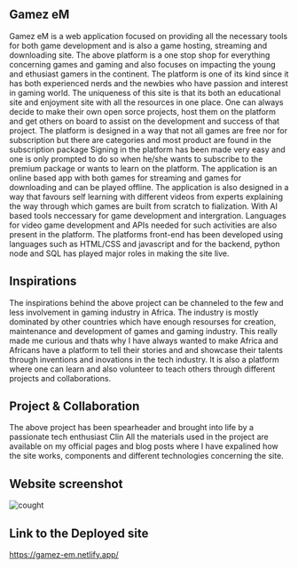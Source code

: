 ## Gamez eM
Gamez eM is a web application focused on providing all the necessary tools for both game development and is also a game hosting, streaming and downloading site.
The above platform is a one stop shop for everything concerning games and gaming and also focuses on impacting the young and ethusiast gamers in the continent.
The platform is one of its kind since it has both experienced nerds and the newbies who have passion and interest in gaming world.
The uniqueness of this site is that its both an educational site and enjoyment site with all the resources in one place.
One can always decide to make their own open sorce projects, host them on the platform and get others on board to assist on the development and success of that project.
The platform is designed in a way that not all games are free nor for subscription but there are categories and most product are found in the subscription package
Signing in the platform has been made very easy and one is only prompted to do so when he/she wants to subscribe to the premium package or wants to learn on the platform.
The application is an online based app with both games for streaming and games for downloading and can be played offline.
The application is also designed in a way that favours self learning with different videos from experts explaining the way through which games are built from scratch to fialization. With AI based tools neccessary for  game development and intergration.
Languages for video game development and APIs needed for such activities are also present in the platform.
The platforms front-end has been developed using languages such as HTML/CSS and javascript and for the backend, python node and SQL has played major roles in making the site live.

## Inspirations
The inspirations behind the above project can be channeled to the few and less involvement in gaming industry in Africa.
The industry is mostly dominated by other countries which have enough resourses for creation, maintenance and development of games and gaming industry.
This really made me curious and thats why I have always wanted to make Africa and Africans have a platform to tell their stories and and showcase their talents through inventions and inovations in the tech industry.
It is also a platform where one can learn and also volunteer to teach others through different projects and collaborations.

## Project & Collaboration
The above project has been spearheader and brought into life by a passionate tech enthusiast Clin
All the materials used in the project are available on my official pages and blog posts where I have expalined how the site works, components and different technologies concerning the site.

## Website screenshot

![cought](https://github.com/user-attachments/assets/6843dafd-eed8-4d8a-afd8-6d1da98494f4)

## Link to the Deployed site
https://gamez-em.netlify.app/
